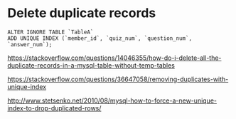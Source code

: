 # Delete duplicate records
```
ALTER IGNORE TABLE `TableA`   
ADD UNIQUE INDEX (`member_id`, `quiz_num`, `question_num`, `answer_num`);
```

https://stackoverflow.com/questions/14046355/how-do-i-delete-all-the-duplicate-records-in-a-mysql-table-without-temp-tables

https://stackoverflow.com/questions/36647058/removing-duplicates-with-unique-index

http://www.stetsenko.net/2010/08/mysql-how-to-force-a-new-unique-index-to-drop-duplicated-rows/
